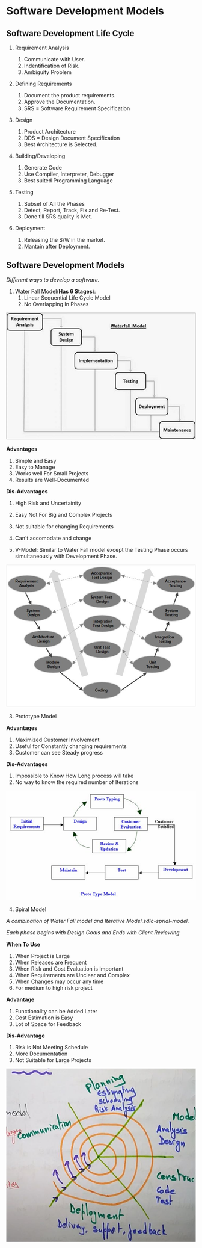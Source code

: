 # Software Development Models

## Software Development Life Cycle

1. Requirement Analysis
    1. Communicate with User.
    2. Indentification of Risk.
    3. Ambiguity Problem

2. Defining Requirements
    1. Document the product requirements.
    2. Approve the Documentation.
    3. SRS = Software Requirement Specification

3. Design
    1. Product Architecture
    2. DDS = Design Document Specification
    3. Best Architecture is Selected.

4. Building/Developing
    1. Generate Code
    2. Use Compiler, Interpreter, Debugger
    3. Best suited Programming Language

5. Testing
    1. Subset of All the Phases
    2. Detect, Report, Track, Fix and Re-Test.
    3. Done till SRS quality is Met.

6. Deployment
    1. Releasing the S/W in the market.
    2. Mantain after Deployment.

## Software Development Models

*Different ways to develop a software.*

1. Water Fall Model(**Has 6 Stages**):
    1. Linear Sequential Life Cycle Model
    2. No Overlapping In Phases

![Water-Fall-Model](.\Images\sdlc_waterfall_model.jpg)

**Advantages**

1. Simple and Easy
2. Easy to Manage
3. Works well For Small Projects
4. Results are Well-Documented

**Dis-Advantages**

1. High Risk and Uncertainity
2. Easy Not For Big and Complex Projects
3. Not suitable for changing Requirements
4. Can't accomodate and change

2. V-Model: Similar to Water Fall model except the Testing Phase occurs simultaneously with Development Phase.

![V-Model](.\Images\sdlc_v_model.jpg)

3. Prototype Model

**Advantages**

1. Maximized Customer Involvement
2. Useful for Constantly changing requirements
3. Customer can see Steady progress

**Dis-Advantages**

1. Impossible to Know How Long process will take
2. No way to know the required number of Iterations

![Prototype-Model](.\Images\prototype_model.jpg)

4. Spiral Model

*A combination of Water Fall model and Iterative Model.sdlc-sprial-model.*

*Each phase begins with Design Goals and Ends with Client Reviewing.*

**When To Use**

1. When Project is Large
2. When Releases are Frequent
3. When Risk and Cost Evaluation is Important
4. When Requirements are Unclear and Complex
5. When Changes may occur any time
6. For medium to high risk project

**Advantage**

1. Functionality can be Added Later
2. Cost Estimation is Easy
3. Lot of Space for Feedback

**Dis-Advantage**

1. Risk is Not Meeting Schedule
2. More Documentation
3. Not Suitable for Large Projects

![Spiral-Model](.\Images\sdlc-sprial-model.jpg)